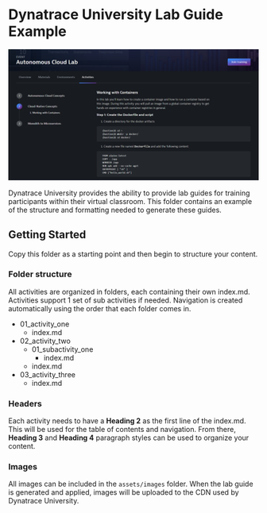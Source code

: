 # Dynatrace University Lab Guide Example

![Lab guide example](assets/images/dtu_lab_guide_example.png)

Dynatrace University provides the ability to provide lab guides for training participants within their virtual classroom. This folder contains an example of the structure and formatting needed to generate these guides.

## Getting Started

Copy this folder as a starting point and then begin to structure your content.

### Folder structure

All activities are organized in folders, each containing their own index.md. Activities support 1 set of sub activities if needed. Navigation is created automatically using the order that each folder comes in.

- 01_activity_one
  - index.md
- 02_activity_two
  - 01_subactivity_one
    - index.md
  - index.md
- 03_activity_three
  - index.md

### Headers

Each activity needs to have a **Heading 2** as the first line of the index.md. This will be used for the table of contents and navigation. From there, **Heading 3** and **Heading 4** paragraph styles can be used to organize your content.

### Images

All images can be included in the `assets/images` folder. When the lab guide is generated and applied, images will be uploaded to the CDN used by Dynatrace University.
